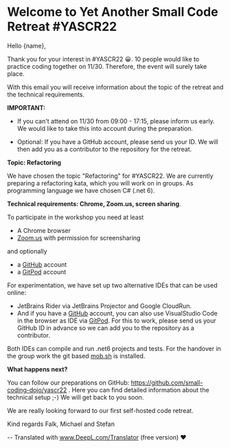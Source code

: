 # Welcome to Yet Another Small Code Retreat #YASCR22

Hello {name},

Thank you for your interest in #YASCR22 😀. 10 people would like to practice coding together on 11/30. Therefore, the
event will surely take place.

With this email you will receive information about the topic of the retreat and the technical requirements.

**IMPORTANT:**

- If you can't attend on 11/30 from 09:00 - 17:15, please inform us early. We would like to take this into account
  during the preparation.

- Optional: If you have a GitHub account, please send us your ID. We will then add you as a contributor to the
  repository for the retreat.

**Topic: Refactoring**

We have chosen the topic "Refactoring" for #YASCR22. We are currently preparing a refactoring kata, which you will work
on in groups. As programming language we have chosen C# (.net 6).

**Technical requirements: Chrome, Zoom.us, screen sharing**.

To participate in the workshop you need at least

- A Chrome browser
- [Zoom.us](https://zoom.us) with permission for screensharing

and optionally

- a [GitHub](https://github.com) account
- a [GitPod](https://gitpod.io) account

For experimentation, we have set up two alternative IDEs that can be used online:

- JetBrains Rider via JetBrains Projector and Google CloudRun.
- And if you have a [GitHub](https://github.com) account, you can also use VisualStudio Code in the browser as IDE
  via [GitPod](https://gitpod.io). For this to work, please send us your GitHub ID in advance so we can add you to the
  repository as a contributor.

Both IDEs can compile and run .net6 projects and tests. For the handover in the group work the git based
[mob.sh](https://mob.sh) is installed.

**What happens next?**

You can follow our preparations on GitHub: https://github.com/small-coding-dojo/yascr22 . Here you can find
detailed information about the technical setup ;-) We will get back to you soon.

We are really looking forward to our first self-hosted code retreat.

Kind regards
Falk, Michael and Stefan

--
Translated with www.DeepL.com/Translator (free version) ❤️